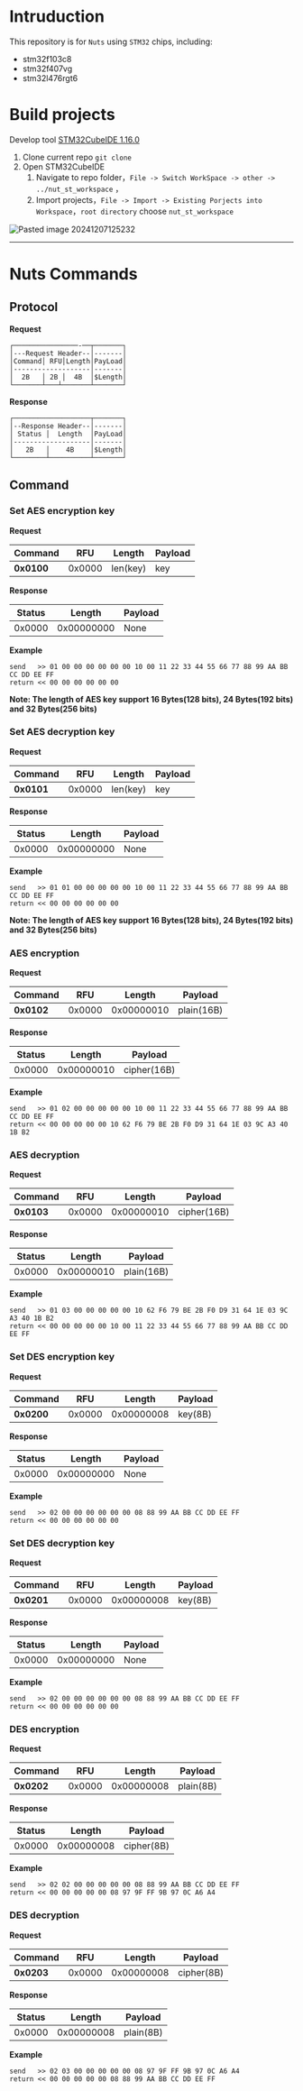 # Intruduction

This repository is for `Nuts` using `STM32` chips, including:

- stm32f103c8
- stm32f407vg
- stm32l476rgt6



# Build projects

Develop tool [STM32CubeIDE 1.16.0](https://www.st.com/en/development-tools/stm32cubeide.html#st-get-software) 

1. Clone current repo `git clone`
4. Open STM32CubeIDE
   1. Navigate to repo folder，`File -> Switch WorkSpace -> other -> ../nut_st_workspace` ，
   2. Import projects，`File -> Import -> Existing Porjects into Workspace`，`root directory` choose `nut_st_workspace`

![Pasted image 20241207125232](./.README.assets/Pasted%20image%2020241207125232.png)



---



# Nuts Commands

## Protocol

**Request**

```
┌────────────────-──┬───────┐
│---Request Header--│-------│
│Command│ RFU│Length│PayLoad│
│-------------------│-------│
│  2B   │ 2B │  4B  │$Length│
└───────┴───┴───────┴───────┘
```

**Response**

```
┌───────────────────┬───────┐
│--Response Header--│-------│
│ Status │  Length  │PayLoad│
│-------------------│-------│
│   2B   │    4B    │$Length│
└────────┴──────────┴───────┘
```



## Command



### Set AES encryption key

**Request**

| Command    | RFU    | Length   | Payload |
| ---------- | ------ | -------- | ------- |
| **0x0100** | 0x0000 | len(key) | key     |

**Response**

| Status | Length     | Payload |
| ------ | ---------- | ------- |
| 0x0000 | 0x00000000 | None    |

**Example**

```
send   >> 01 00 00 00 00 00 00 10 00 11 22 33 44 55 66 77 88 99 AA BB CC DD EE FF
return << 00 00 00 00 00 00 
```

**Note: The length of AES key support 16 Bytes(128 bits), 24 Bytes(192 bits) and 32 Bytes(256 bits)**



### Set AES decryption key

**Request**

| Command    | RFU    | Length   | Payload |
| ---------- | ------ | -------- | ------- |
| **0x0101** | 0x0000 | len(key) | key     |

**Response**

| Status | Length     | Payload |
| ------ | ---------- | ------- |
| 0x0000 | 0x00000000 | None    |

**Example**

```
send   >> 01 01 00 00 00 00 00 10 00 11 22 33 44 55 66 77 88 99 AA BB CC DD EE FF
return << 00 00 00 00 00 00 
```

**Note: The length of AES key support 16 Bytes(128 bits), 24 Bytes(192 bits) and 32 Bytes(256 bits)**



### AES encryption

**Request**

| Command    | RFU    | Length     | Payload    |
| ---------- | ------ | ---------- | ---------- |
| **0x0102** | 0x0000 | 0x00000010 | plain(16B) |

**Response**

| Status | Length     | Payload     |
| ------ | ---------- | ----------- |
| 0x0000 | 0x00000010 | cipher(16B) |

**Example**

```
send   >> 01 02 00 00 00 00 00 10 00 11 22 33 44 55 66 77 88 99 AA BB CC DD EE FF
return << 00 00 00 00 00 10 62 F6 79 BE 2B F0 D9 31 64 1E 03 9C A3 40 1B B2
```

### AES decryption

**Request**

| Command    | RFU    | Length     | Payload     |
| ---------- | ------ | ---------- | ----------- |
| **0x0103** | 0x0000 | 0x00000010 | cipher(16B) |

**Response**

| Status | Length     | Payload    |
| ------ | ---------- | ---------- |
| 0x0000 | 0x00000010 | plain(16B) |

**Example**

```
send   >> 01 03 00 00 00 00 00 10 62 F6 79 BE 2B F0 D9 31 64 1E 03 9C A3 40 1B B2
return << 00 00 00 00 00 10 00 11 22 33 44 55 66 77 88 99 AA BB CC DD EE FF
```

### Set DES encryption key

**Request**

| Command    | RFU    | Length     | Payload |
| ---------- | ------ | ---------- | ------- |
| **0x0200** | 0x0000 | 0x00000008 | key(8B) |

**Response**

| Status | Length     | Payload |
| ------ | ---------- | ------- |
| 0x0000 | 0x00000000 | None    |

**Example**

```
send   >> 02 00 00 00 00 00 00 08 88 99 AA BB CC DD EE FF
return << 00 00 00 00 00 00 
```



### Set DES decryption key

**Request**

| Command    | RFU    | Length     | Payload |
| ---------- | ------ | ---------- | ------- |
| **0x0201** | 0x0000 | 0x00000008 | key(8B) |

**Response**

| Status | Length     | Payload |
| ------ | ---------- | ------- |
| 0x0000 | 0x00000000 | None    |

**Example**

```
send   >> 02 00 00 00 00 00 00 08 88 99 AA BB CC DD EE FF
return << 00 00 00 00 00 00 
```

### DES encryption

**Request**

| Command    | RFU    | Length     | Payload   |
| ---------- | ------ | ---------- | --------- |
| **0x0202** | 0x0000 | 0x00000008 | plain(8B) |

**Response**

| Status | Length     | Payload    |
| ------ | ---------- | ---------- |
| 0x0000 | 0x00000008 | cipher(8B) |

**Example**

```
send   >> 02 02 00 00 00 00 00 08 88 99 AA BB CC DD EE FF
return << 00 00 00 00 00 08 97 9F FF 9B 97 0C A6 A4  
```



### DES decryption

**Request**

| Command    | RFU    | Length     | Payload    |
| ---------- | ------ | ---------- | ---------- |
| **0x0203** | 0x0000 | 0x00000008 | cipher(8B) |

**Response**

| Status | Length     | Payload   |
| ------ | ---------- | --------- |
| 0x0000 | 0x00000008 | plain(8B) |

**Example**

```
send   >> 02 03 00 00 00 00 00 08 97 9F FF 9B 97 0C A6 A4
return << 00 00 00 00 00 08 88 99 AA BB CC DD EE FF
```

















